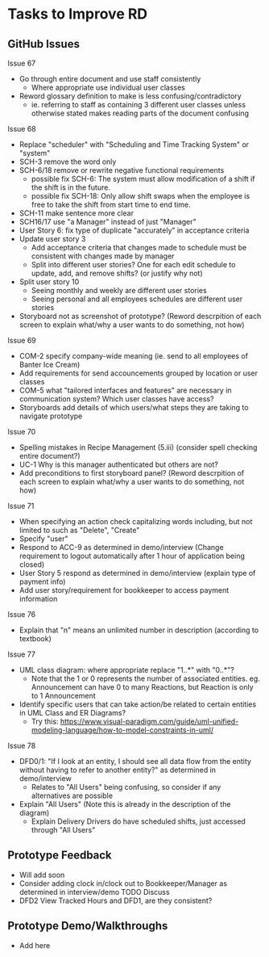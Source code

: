 # Tasks to Improve RD

## GitHub Issues
Issue 67
- Go through entire document and use staff consistently
   - Where appropriate use individual user classes
- Reword glossary definition to make is less confusing/contradictory
   - ie. referring to staff as containing 3 different user classes unless otherwise stated makes reading parts of the document confusing

Issue 68
- Replace "scheduler" with "Scheduling and Time Tracking System" or "system"
- SCH-3 remove the word only 
- SCH-6/18 remove or rewrite negative functional requirements
   - possible fix SCH-6: The system must allow modification of a shift if the shift is in the future.
   - possible fix SCH-18: Only allow shift swaps when the employee is free to take the shift from start time to end time.
- SCH-11 make sentence more clear
- SCH16/17 use "a Manager" instead of just "Manager"
- User Story 6: fix type of duplicate "accurately" in acceptance criteria
- Update user story 3
   - Add acceptance criteria that changes made to schedule must be consistent with changes made by manager
   - Split into different user stories? One for each edit schedule to update, add, and remove shifts? (or justify why not)
- Split user story 10
   - Seeing monthly and weekly are different user stories
   - Seeing personal and all employees schedules are different user stories
- Storyboard not as screenshot of prototype? (Reword descrpition of each screen to explain what/why a user wants to do something, not how)

Issue 69
- COM-2 specify company-wide meaning (ie. send to all employees of Banter Ice Cream)
- Add requirements for send accouncements grouped by location or user classes
- COM-5 what "tailored interfaces and features" are necessary in communication system? Which user classes have access?
- Storyboards add details of which users/what steps they are taking to navigate prototype

Issue 70
- Spelling mistakes in Recipe Management (5.iii) (consider spell checking entire document?)
- UC-1 Why is this manager authenticated but others are not?
- Add preconditions to first storyboard panel? (Reword descrpition of each screen to explain what/why a user wants to do something, not how)

Issue 71
- When specifying an action check capitalizing words including, but not limited to such as "Delete", "Create"
- Specify "user"
- Respond to ACC-9 as determined in demo/interview (Change requirement to logout automatically after 1 hour of application being closed)
- User Story 5 respond as determined in demo/interview (explain type of payment info)
- Add user story/requirement for bookkeeper to access payment information

Issue 76
- Explain that "n" means an unlimited number in description (according to textbook)

Issue 77
- UML class diagram: where appropriate replace "1..\*" with "0..\*"? 
   - Note that the 1 or 0 represents the number of associated entities. eg. Announcement can have 0 to many Reactions, but Reaction is only to 1 Announcement
- Identify specific users that can take action/be related to certain entities in UML Class and ER Diagrams? 
   - Try this: https://www.visual-paradigm.com/guide/uml-unified-modeling-language/how-to-model-constraints-in-uml/ 

Issue 78
- DFD0/1: "If I look at an entity, I should see all data flow from the entity without having to refer to another entity?" as determined in demo/interview
   - Relates to "All Users" being confusing, so consider if any alternatives are possible
- Explain "All Users" (Note this is already in the description of the diagram)
   - Explain Delivery Drivers do have scheduled shifts, just accessed through "All Users"
 
## Prototype Feedback
- Will add soon
- Consider adding clock in/clock out to Bookkeeper/Manager as determined in interview/demo TODO Discuss
- DFD2 View Tracked Hours and DFD1, are they consistent?

## Prototype Demo/Walkthroughs
- Add here
